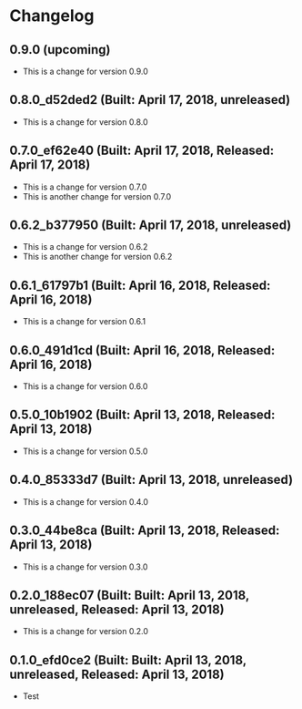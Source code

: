 # Changelog


## 0.9.0 (upcoming)

* This is a change for version 0.9.0

## 0.8.0_d52ded2 (Built: April 17, 2018, unreleased)

* This is a change for version 0.8.0

## 0.7.0_ef62e40 (Built: April 17, 2018, Released: April 17, 2018)

* This is a change for version 0.7.0
* This is another change for version 0.7.0

## 0.6.2_b377950 (Built: April 17, 2018, unreleased)

* This is a change for version 0.6.2
* This is another change for version 0.6.2

## 0.6.1_61797b1 (Built: April 16, 2018, Released: April 16, 2018)

* This is a change for version 0.6.1

## 0.6.0_491d1cd (Built: April 16, 2018, Released: April 16, 2018)

* This is a change for version 0.6.0

## 0.5.0_10b1902 (Built: April 13, 2018, Released: April 13, 2018)

* This is a change for version 0.5.0

## 0.4.0_85333d7 (Built: April 13, 2018, unreleased)

* This is a change for version 0.4.0

## 0.3.0_44be8ca (Built: April 13, 2018, Released: April 13, 2018)

* This is a change for version 0.3.0

## 0.2.0_188ec07 (Built: Built: April 13, 2018, unreleased, Released: April 13, 2018)

* This is a change for version 0.2.0

## 0.1.0_efd0ce2 (Built: Built: April 13, 2018, unreleased, Released: April 13, 2018)

* Test

